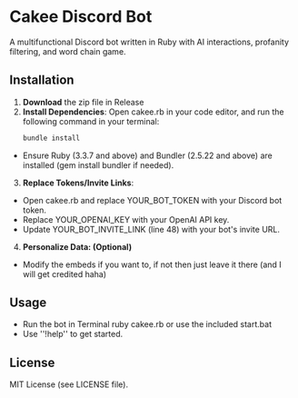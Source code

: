 # Cakee Discord Bot

A multifunctional Discord bot written in Ruby with AI interactions, profanity filtering, and word chain game.

## Installation
1. **Download** the zip file in Release
2. **Install Dependencies**: Open cakee.rb in your code editor, and run the following command in your terminal:
   ```bash
   bundle install
- Ensure Ruby (3.3.7 and above) and Bundler (2.5.22 and above) are installed (gem install bundler if needed).

3. **Replace Tokens/Invite Links**:
- Open cakee.rb and replace YOUR_BOT_TOKEN with your Discord bot token.<br/>
- Replace YOUR_OPENAI_KEY with your OpenAI API key.<br/>
- Update YOUR_BOT_INVITE_LINK (line 48) with your bot's invite URL.<br/>

4. **Personalize Data: (Optional)**

- Modify the embeds if you want to, if not then just leave it there (and I will get credited haha)

## Usage
- Run the bot in Terminal ruby cakee.rb or use the included start.bat
- Use ''!help'' to get started.


## License
MIT License (see LICENSE file).
